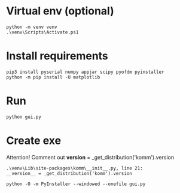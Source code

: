 # Virtual env (optional)
```shell
python -m venv venv
.\venv\Scripts\Activate.ps1
```

# Install requirements
```shell
pip3 install pyserial numpy appjar scipy pyofdm pyinstaller
python -m pip install -U matplotlib
```

# Run
```shell
python gui.py
```

# Create exe
Attention!
Comment out  __version__ = _get_distribution('komm').version
```shell
.\venv\Lib\site-packages\komm\__init__.py, line 21:
__version__ = _get_distribution('komm').version
```

```shell
python -O -m PyInstaller --windowed --onefile gui.py
```
